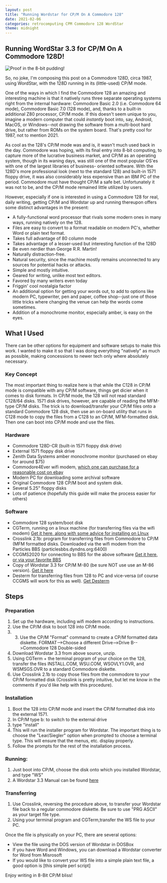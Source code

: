 ```yaml
---
layout: post
title: "Running Wordstar for CP/M On A Commodore 128"
date: 2021-02-06
categories: retrocomputing CPM Commodore 128 WordStar
theme: midnight
---
```


## Running WordStar 3.3 for CP/M On A Commodore 128D!

![Proof in the 8-bit pudding!](/assets/wordstar128.jpg)

So, no joke,  I'm composing this post on a Commodore 128D, circa 1987, using WordStar, with the 128D running in its  (little-used) CP/M mode.

One of the ways in which I find the Commodore 128 an amazing and interesting machine is that it natively runs three separate  operating systems right from the  internal  hardware:  Commodore Basic 2.0 (i.e. Commodore 64 mode), Commodore Basic 7.0 (128  mode),  and,  thanks to a built-in additional Z80  processor, CP/M mode.  If this doesn't seem unique to you,  imagine a modern computer that could *instantly* boot into, say, Android, MacOS, or  Windows--not  drawing  the software from  a  multi-boot hard drive, but rather from ROMs on the system board. That's pretty  cool for 1987, not to mention 2021.

As cool as the 128's CP/M mode was and is, it wasn't much used back in the day. Commodore was hoping, with its final entry into 8-bit computing, to  capture more  of the lucrative business market, and CP/M as an operating system, though in its waning days, was still one of the  most popular  OS'es  with  one of the largest libraries of  business- oriented software.  With the 128D's more professional look (next to the standard 128) and built-in 1571 floppy drive, it was also considerably less expensive than an IBM  PC of  the  period.  Commodore must have thought CP/M a safe bet. Unfortunately it was not to be, and the CP/M mode remained little utilized by users. 

However, especially if one is interested in using a Commodore 128 for real, daily writing, getting CP/M and Wordstar up and running thereupon offers some distinct advantages in the present: 

- A fully-functional word processor that rivals some modern ones in many ways,
   running natively on the 128.
- Files are easy to convert to a format readable on modern  PC's, whether Word
  or plain text format.
- Takes full advantage of 80 column mode
- Takes  advantage  of a lesser-used but interesting function  of the 128D
- Be even nerdier than George R.R. Martin!
- Naturally distraction-free.
- Natural security,  since the machine mostly remains unconnected to any sources for potential hacks or attacks.
- Simple and mostly intuitive.
- Geared for writing, unlike most text editors.
- Favored by many writers even today
- Friggin' cool nostalgia factor
- An additional option for getting your words out,  to  add  to options like modern PC,  typewriter, pen and paper, coffee shop--just one of those little tricks where changing the venue can help the words come sometimes.
- Addition of a monochrome monitor, especially amber, is easy on the eyes.



## What I Used

There  can be other options for equipment and software setups  to make  this work.  I  wanted  to make it  so  that  I  was  doing everything "natively" as much as possible,  making concessions to newer tech only where absolutely necessary. 

### Key Concept

The most important thing to realize here is that while the C128 in CP/M mode is compatible with any CP/M software, things get dicier when it comes to disk formats. In CP/M mode, the 128 will not read standard C128/64 disks. 1571 disk drives, however, are capable of reading the MFM-type CP/M disks. The trick is to download/transfer your CP/M files onto a standard Commodore 128 disk, then use an on-board utility that runs in C128 mode to copy the files from a C128 to an CP/M, MFM-formatted disk. Then one can boot into CP/M mode and use the files.

### Hardware

- Commodore 128D-CR (built-in 1571 floppy disk drive)
- External 1571 floppy disk drive
- Zenith Data Systems amber monochrome monitor (purchased on ebay for around
  $75)
- Commodore4Ever wifi modem, [which one can purchase for a reasonable cost on ebay](https://www.ebay.com/itm/Commodore4ever-Wifi-Modem-v2-3-Commodore-64-128-Plus-4-Vic-20-/333487731225)
- Modern PC for downloading some archival software
- Original Commodore 128 CP/M boot and system disk.
- Several 5.25" floppy disks
- Lots  of  patience (hopefully this guide will make the  process easier for others)

### Software

- Commodore 128 system/boot disk
- CGTerm,  running on a linux machine (for transferring files via the  wifi
  modem)  [Get it here, along with some advice for installing on LInux](https://www.lemon64.com/forum/viewtopic.php?t=69018&sid=dc62e4bf60af6de0019f44aa20975384)
- Crosslink  2.1b: program for transferring files from  Commodore to CP/M (MFM formatted disks. Downloaded via the wifi modem from the Particles BBS (particlesbbs.dyndns.org:6400)
- CCGMS2020 for connecting to BBS for the above software [Get it here, or via your favorite BBS](https://csdb.dk/release/?id=191712)
- Copy of Wordstar 3.3 for CP/M M-80 (be sure NOT use use an M-86 version). [Get it here](http://www.retroarchive.org/cpm/text/text.htm)
- Desterm  for transferring files from 128 to PC  and  vice-versa (of course
  CCGMS will work for this as well). [Get Desterm](https://commodore.software/downloads/download/61-desterm/1145-desterm-v3-02)

## Steps

### Preparation

1.  Set  up  the  hardware,  including wifi  modem  according  to instructions.
2. Use the CP/M disk to boot 128 into CP/M mode.  
3. 3.  Use the CP/M "Format" command to create a CP/M formatted data diskette. FORMAT-->Choose a different Drive-->Drive B-->Commodore 128 Double-sided
4. Download Wordstar 3.3 from above source, unzip.  
5. Using CGTerm + the terminal program of your choice on the 128, transfer  the  files  INSTALL.COM,   WSU.COM,   WSOVLY1.OVR,  and WSMSGS.OVR to a standard Commodore diskette.  
6. Use  Crosslink 2.1b to copy those files from the commodore to your  CP/M formatted  disk (Crosslink is pretty intuitive, but let me know in the comments if you'd like help with this procedure).

### Installation

1. Boot the 128 into CP/M mode and insert the CP/M formatted disk into the
external 1571.  
2. In CP/M type b: to switch to the external drive 
3. type "install" 
4.  This  will  run  the  installer  program  for  Wordstar.  The important  thing  is  to choose the  "Lear/Siegler"  option  when prompted  to choose a terminal type.  This will ensure that  the menus, etc. display properly.  
5. Follow the prompts for the rest of the installation process.

### Running:

1.  Just boot into CP/M, choose the disk onto which you installed Wordstar, and type "WS" 
2. A Wordstar 3.3 Manual can be found [here](http://www.bitsavers.org/pdf/microPro/Wordstar_3.3/Wordstar_3.3_Reference_Manual_1983.pdf)

### Transferring

1. Use Crosslink, reversing the procedure above, to transfer your Wordstar
file back to a regular commodore diskette.  Be sure  to use "PRG ASCII" as your target file type.  
2.  Using your terminal program and CGTerm,transfer the WS file to your PC. 

Once  the  file  is physically on  your  PC,  there  are  several options:

- View the file using the DOS version of Wordstar in DOSBox
- If  you  have  Word and Windows,  you can download  a  Wordstar converter for Word from Misrosoft
- If  you would like to convert your WS file into a simple  plain text file, a
  good option is [this simple perl script]

Enjoy writing in 8-Bit CP/M
bliss!
